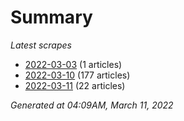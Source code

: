 # Summary
*Latest scrapes*
* [2022-03-03](https://github.com/nuuuwan/news_lk/blob/data/news_lk.2022-03-03.json) (1 articles)
* [2022-03-10](https://github.com/nuuuwan/news_lk/blob/data/news_lk.2022-03-10.json) (177 articles)
* [2022-03-11](https://github.com/nuuuwan/news_lk/blob/data/news_lk.2022-03-11.json) (22 articles)

*Generated at 04:09AM, March 11, 2022*